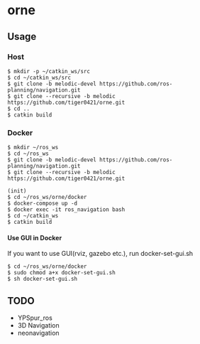 # orne

## Usage
### Host
```
$ mkdir -p ~/catkin_ws/src
$ cd ~/catkin_ws/src
$ git clone -b melodic-devel https://github.com/ros-planning/navigation.git
$ git clone --recursive -b melodic https://github.com/tiger0421/orne.git
$ cd ..
$ catkin build
```

### Docker
```
$ mkdir ~/ros_ws
$ cd ~/ros_ws
$ git clone -b melodic-devel https://github.com/ros-planning/navigation.git
$ git clone --recursive -b melodic https://github.com/tiger0421/orne.git

(init)
$ cd ~/ros_ws/orne/docker
$ docker-compose up -d
$ docker exec -it ros_navigation bash
$ cd ~/catkin_ws
$ catkin build
```

#### Use GUI in Docker
If you want to use GUI(rviz, gazebo etc.), run docker-set-gui.sh
```
$ cd ~/ros_ws/orne/docker
$ sudo chmod a+x docker-set-gui.sh
$ sh docker-set-gui.sh
```

## TODO
* YPSpur_ros
* 3D Navigation
* neonavigation

